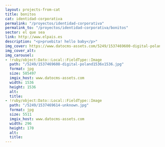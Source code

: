 ```yaml
---
layout: projects-from-cat
title: bonitos
cat: identidad-corporativa
permalink: "/proyectos/identidad-corporativa"
permalink_to: "/proyectos/identidad-corporativa/bonitos"
sector: el que sea
link: http://www.elpais.es
description: "<p>pruebita! hello baby</p>"
img_cover: https://www.datocms-assets.com/5249/1537469600-digital-poland1536x1536.jpg
img_cover_alt: 
img_carousel:
- !ruby/object:Dato::Local::FieldType::Image
  path: "/5249/1537469608-digital-poland1536x1536.jpg"
  format: jpg
  size: 585497
  imgix_host: www.datocms-assets.com
  width: 1536
  height: 1536
  alt: 
  title: 
- !ruby/object:Dato::Local::FieldType::Image
  path: "/5249/1537469614-unknown.jpg"
  format: jpg
  size: 5511
  imgix_host: www.datocms-assets.com
  width: 296
  height: 170
  alt: 
  title: 
---
```


